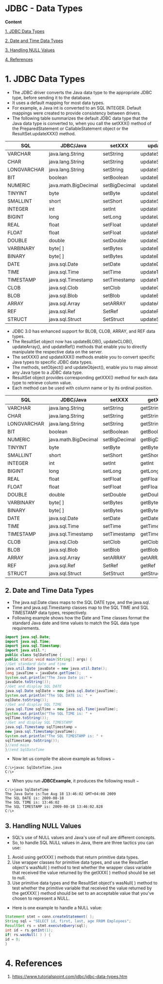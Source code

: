 # JDBC - Data Types

**Content**

[1. JDBC Data Types](#1-jdbc-data-types)

[2. Date and Time Data Types](#2-date-and-time-data-types)

[3. Handling NULL Values](#3-handling-null-values)

[4. References](#4-references)

# 1. JDBC Data Types

-   The JDBC driver converts the Java data type to the appropriate JDBC type, before sending it to the database.
-   It uses a default mapping for most data types.
-   For example, a Java int is converted to an SQL INTEGER. Default mappings were created to provide consistency between drivers.
-   The following table summarizes the default JDBC data type that the Java data type is converted to, when you call the setXXX() method of the PreparedStatement or CallableStatement object or the ResultSet.updateXXX() method.

| **SQL**     | **JDBC/Java**        | **setXXX**    | **updateXXX**    |
|-------------|----------------------|---------------|------------------|
| VARCHAR     | java.lang.String     | setString     | updateString     |
| CHAR        | java.lang.String     | setString     | updateString     |
| LONGVARCHAR | java.lang.String     | setString     | updateString     |
| BIT         | boolean              | setBoolean    | updateBoolean    |
| NUMERIC     | java.math.BigDecimal | setBigDecimal | updateBigDecimal |
| TINYINT     | byte                 | setByte       | updateByte       |
| SMALLINT    | short                | setShort      | updateShort      |
| INTEGER     | int                  | setInt        | updateInt        |
| BIGINT      | long                 | setLong       | updateLong       |
| REAL        | float                | setFloat      | updateFloat      |
| FLOAT       | float                | setFloat      | updateFloat      |
| DOUBLE      | double               | setDouble     | updateDouble     |
| VARBINARY   | byte[ ]              | setBytes      | updateBytes      |
| BINARY      | byte[ ]              | setBytes      | updateBytes      |
| DATE        | java.sql.Date        | setDate       | updateDate       |
| TIME        | java.sql.Time        | setTime       | updateTime       |
| TIMESTAMP   | java.sql.Timestamp   | setTimestamp  | updateTimestamp  |
| CLOB        | java.sql.Clob        | setClob       | updateClob       |
| BLOB        | java.sql.Blob        | setBlob       | updateBlob       |
| ARRAY       | java.sql.Array       | setARRAY      | updateARRAY      |
| REF         | java.sql.Ref         | SetRef        | updateRef        |
| STRUCT      | java.sql.Struct      | SetStruct     | updateStruct     |

-   JDBC 3.0 has enhanced support for BLOB, CLOB, ARRAY, and REF data types.
-   The ResultSet object now has updateBLOB(), updateCLOB(), updateArray(), and updateRef() methods that enable you to directly manipulate the respective data on the server.
-   The setXXX() and updateXXX() methods enable you to convert specific Java types to specific JDBC data types.
-   The methods, setObject() and updateObject(), enable you to map almost any Java type to a JDBC data type.
-   ResultSet object provides corresponding getXXX() method for each data type to retrieve column value.
-   Each method can be used with column name or by its ordinal position.

| **SQL**     | **JDBC/Java**        | **setXXX**    | **getXXX**    |
|-------------|----------------------|---------------|---------------|
| VARCHAR     | java.lang.String     | setString     | getString     |
| CHAR        | java.lang.String     | setString     | getString     |
| LONGVARCHAR | java.lang.String     | setString     | getString     |
| BIT         | boolean              | setBoolean    | getBoolean    |
| NUMERIC     | java.math.BigDecimal | setBigDecimal | getBigDecimal |
| TINYINT     | byte                 | setByte       | getByte       |
| SMALLINT    | short                | setShort      | getShort      |
| INTEGER     | int                  | setInt        | getInt        |
| BIGINT      | long                 | setLong       | getLong       |
| REAL        | float                | setFloat      | getFloat      |
| FLOAT       | float                | setFloat      | getFloat      |
| DOUBLE      | double               | setDouble     | getDouble     |
| VARBINARY   | byte[ ]              | setBytes      | getBytes      |
| BINARY      | byte[ ]              | setBytes      | getBytes      |
| DATE        | java.sql.Date        | setDate       | getDate       |
| TIME        | java.sql.Time        | setTime       | getTime       |
| TIMESTAMP   | java.sql.Timestamp   | setTimestamp  | getTimestamp  |
| CLOB        | java.sql.Clob        | setClob       | getClob       |
| BLOB        | java.sql.Blob        | setBlob       | getBlob       |
| ARRAY       | java.sql.Array       | setARRAY      | getARRAY      |
| REF         | java.sql.Ref         | SetRef        | getRef        |
| STRUCT      | java.sql.Struct      | SetStruct     | getStruct     |

## 2. Date and Time Data Types

-   The java.sql.Date class maps to the SQL DATE type, and the java.sql.
-   Time and java.sql.Timestamp classes map to the SQL TIME and SQL TIMESTAMP data types, respectively.
-   Following example shows how the Date and Time classes format the standard Java date and time values to match the SQL data type requirements.

```java
import java.sql.Date;
import java.sql.Time;
import java.sql.Timestamp;
import java.util.*;
public class SqlDateTime {
public static void main(String[] args) {
//Get standard date and time
java.util.Date javaDate = new java.util.Date();
long javaTime = javaDate.getTime();
System.out.println("The Java Date is:" +
javaDate.toString());
//Get and display SQL DATE
java.sql.Date sqlDate = new java.sql.Date(javaTime);
System.out.println("The SQL DATE is: " +
sqlDate.toString());
//Get and display SQL TIME
java.sql.Time sqlTime = new java.sql.Time(javaTime);
System.out.println("The SQL TIME is: " +
sqlTime.toString());
//Get and display SQL TIMESTAMP
java.sql.Timestamp sqlTimestamp =
new java.sql.Timestamp(javaTime);
System.out.println("The SQL TIMESTAMP is: " +
sqlTimestamp.toString());
}//end main
}//end SqlDateTime
```

-   Now let us compile the above example as follows −

```
C:\>javac SqlDateTime.java
C:\>
```

-   When you run **JDBCExample**, it produces the following result −

```
C:\>java SqlDateTime
The Java Date is:Tue Aug 18 13:46:02 GMT+04:00 2009
The SQL DATE is: 2009-08-18
The SQL TIME is: 13:46:02
The SQL TIMESTAMP is: 2009-08-18 13:46:02.828
C:\>
```

## 3. Handling NULL Values

-   SQL's use of NULL values and Java's use of null are different concepts.
-   So, to handle SQL NULL values in Java, there are three tactics you can use:
1.  Avoid using getXXX( ) methods that return primitive data types.
2.  Use wrapper classes for primitive data types, and use the ResultSet object's wasNull( ) method to test whether the wrapper class variable that received the value returned by the getXXX( ) method should be set to null.
3.  Use primitive data types and the ResultSet object's wasNull( ) method to test whether the primitive variable that received the value returned by the getXXX( ) method should be set to an acceptable value that you've chosen to represent a NULL.
-   Here is one example to handle a NULL value:

```java
Statement stmt = conn.createStatement( );
String sql = "SELECT id, first, last, age FROM Employees";
ResultSet rs = stmt.executeQuery(sql);
int id = rs.getInt(1);
if( rs.wasNull( ) ) {
id = 0;
}
```

# 4. References

1.  https://www.tutorialspoint.com/jdbc/jdbc-data-types.htm
